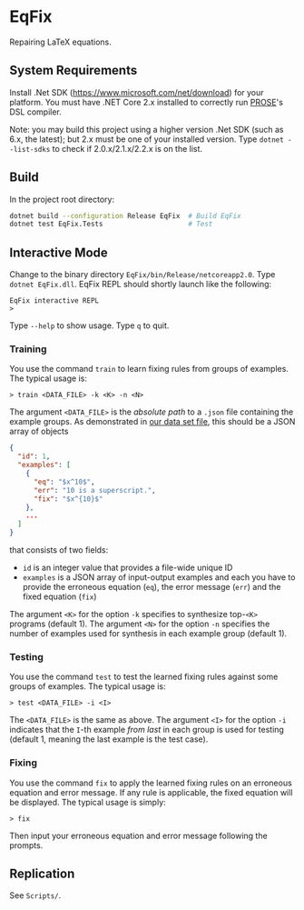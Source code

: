 # EqFix

Repairing LaTeX equations.

## System Requirements

Install .Net SDK (https://www.microsoft.com/net/download) for your platform.
You must have .NET Core 2.x installed to correctly run [PROSE](https://github.com/microsoft/prose)'s DSL compiler.

Note: you may build this project using a higher version .Net SDK (such as 6.x, the latest); but 2.x must be one of your installed version. Type `dotnet --list-sdks` to check if 2.0.x/2.1.x/2.2.x is on the list.

## Build

In the project root directory:

```bash
dotnet build --configuration Release EqFix  # Build EqFix
dotnet test EqFix.Tests                     # Test
```

## Interactive Mode

Change to the binary directory `EqFix/bin/Release/netcoreapp2.0`.
Type `dotnet EqFix.dll`.
EqFix REPL should shortly launch like the following:

```
EqFix interactive REPL
> 
```

Type `--help` to show usage. Type `q` to quit.

### Training

You use the command `train` to learn fixing rules from groups of examples.
The typical usage is:

```
> train <DATA_FILE> -k <K> -n <N>
```

The argument `<DATA_FILE>` is the *absolute path* to a `.json` file containing the example groups.
As demonstrated in [our data set file](Benchmarks/Full.json), this should be a JSON array of objects

```json
{
  "id": 1,
  "examples": [
    {
      "eq": "$x^10$",
      "err": "10 is a superscript.",
      "fix": "$x^{10}$"
    },
    ...
  ]
}
```

that consists of two fields:
- `id` is an integer value that provides a file-wide unique ID
- `examples` is a JSON array of input-output examples and each you have to provide the erroneous equation (`eq`), the error message (`err`) and the fixed equation (`fix`)

The argument `<K>` for the option `-k` specifies to synthesize top-`<K>` programs (default 1).
The argument `<N>` for the option `-n` specifies the number of examples used for synthesis in each example group (default 1).

### Testing

You use the command `test` to test the learned fixing rules against some groups of examples.
The typical usage is:

```
> test <DATA_FILE> -i <I>
```

The `<DATA_FILE>` is the same as above.
The argument `<I>` for the option `-i` indicates that the `I`-th example *from last* in each group is used for testing (default 1, meaning the last example is the test case).

### Fixing

You use the command `fix` to apply the learned fixing rules on an erroneous equation and error message.
If any rule is applicable, the fixed equation will be displayed.
The typical usage is simply:

```
> fix
```

Then input your erroneous equation and error message following the prompts.

## Replication

See `Scripts/`.